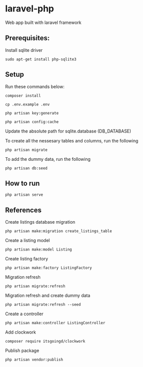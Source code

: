 # laravel-php

Web app built with laravel framework

## Prerequisites:

Install sqlite driver

	sudo apt-get install php-sqlite3

## Setup

Run these commands below:

	composer install
	
	cp .env.example .env

	php artisan key:generate

	php artisan config:cache

Update the absolute path for sqlite.database (DB_DATABASE)

To create all the nessesary tables and columns, run the following

	php artisan migrate

To add the dummy data, run the following

	php artisan db:seed

## How to run

    php artisan serve

## References

Create listings database migration

	php artisan make:migration create_listings_table

Create a listing model

	php artisan make:model Listing

Create listing factory

	php artisan make:factory ListingFactory

Migration refresh

	php artisan migrate:refresh

Migration refresh and create dummy data

	php artisan migrate:refresh --seed

Create a controller

	php artisan make:controller ListingController

Add clockwork

	composer require itsgoingd/clockwork

Publish package

	php artisan vendor:publish          
